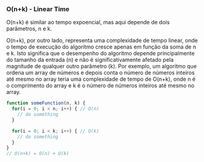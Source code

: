 ### O(n+k) - Linear Time

O(n+k) é similar ao tempo expoencial, mas aqui depende de dois parâmetros, n e k. 

O(n+k), por outro lado, representa uma complexidade de tempo linear, onde o tempo de execução do algoritmo cresce apenas em função da soma de n e k. Isto significa que o desempenho do algoritmo depende principalmente do tamanho da entrada (n) e não é significativamente afetado pela magnitude de qualquer outro parâmetro (k). Por exemplo, um algoritmo que ordena um array de números e depois conta o número de números inteiros até mesmo no array teria uma complexidade de tempo de O(n+k), onde n é o comprimento do array e k é o número de números inteiros até mesmo no array.

```js
function someFunction(n, k) {
  for(i = 0; i < n; i++) { // O(n)
    // do something
  }

  for(i = 0; i < k; i++) { // O(k)
    // do something
  }
}
// O(n+k) = O(n) + O(k)
```